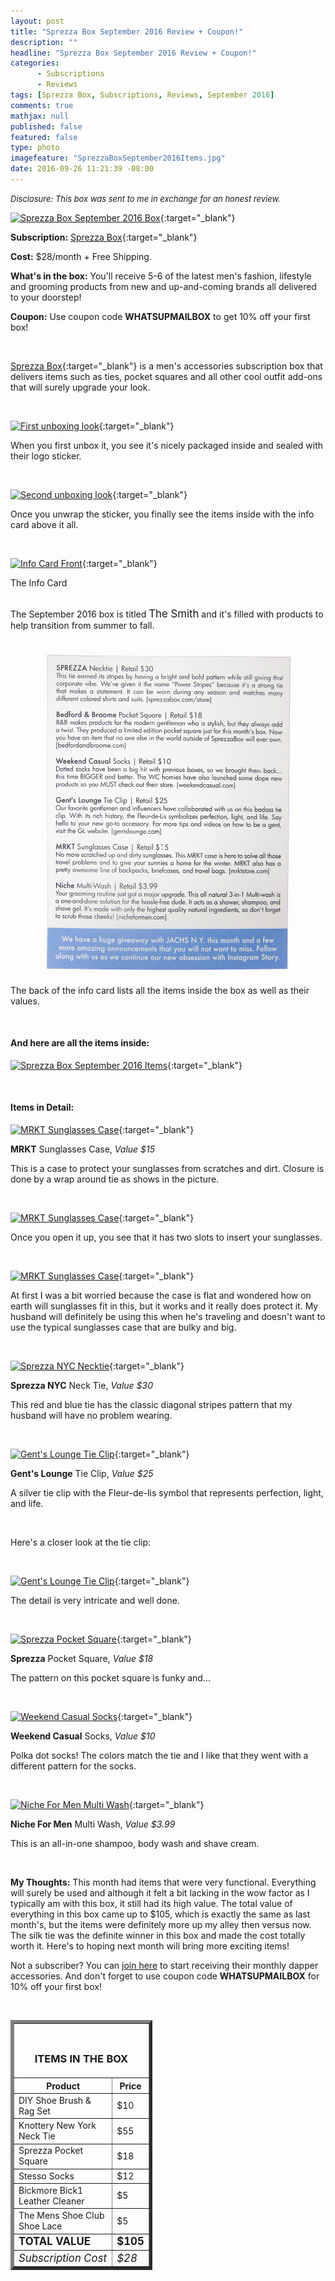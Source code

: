 ```yaml
---
layout: post
title: "Sprezza Box September 2016 Review + Coupon!"
description: ""
headline: "Sprezza Box September 2016 Review + Coupon!"
categories: 
      - Subscriptions
      - Reviews
tags: [Sprezza Box, Subscriptions, Reviews, September 2016]
comments: true
mathjax: null
published: false
featured: false
type: photo
imagefeature: "SprezzaBoxSeptember2016Items.jpg"
date: 2016-09-26 11:21:39 -08:00
---
```


<i><font size="2">Disclosure: This box was sent to me in exchange for an honest review.</font></i>

[![Sprezza Box September 2016 Box](http://whatsupmailbox.com/images/SprezzaBoxAugust2016Box.jpg)](http://www.sprezzabox.com?rfsn=103516.e98b8){:target="_blank"}

**Subscription:** [Sprezza Box](http://www.sprezzabox.com?rfsn=103516.e98b8){:target="_blank"}

**Cost:** $28/month + Free Shipping.

**What's in the box:** You'll receive 5-6 of the latest men's fashion, lifestyle and grooming products from new and up-and-coming brands all delivered to your doorstep!

**Coupon:** Use coupon code **WHATSUPMAILBOX** to get 10% off your first box!

<br>

[Sprezza Box](http://www.sprezzabox.com?rfsn=103516.e98b8){:target="_blank"} is a men's accessories subscription box that delivers items such as ties, pocket squares and all other cool outfit add-ons that will surely upgrade your look.

<br>

[![First unboxing look](http://whatsupmailbox.com/images/SprezzaBoxSeptember2016OpenBox.jpg)](http://www.sprezzabox.com?rfsn=103516.e98b8){:target="_blank"}

When you first unbox it, you see it's nicely packaged inside and sealed with their logo sticker.

<br>

[![Second unboxing look](http://whatsupmailbox.com/images/SprezzaBoxSeptember2016OpenBox02.jpg)](http://www.sprezzabox.com?rfsn=103516.e98b8){:target="_blank"}

Once you unwrap the sticker, you finally see the items inside with the info card above it all.

<br>

[![Info Card Front](http://whatsupmailbox.com/images/SprezzaBoxASeptember2016Info.jpg)](http://www.sprezzabox.com?rfsn=103516.e98b8){:target="_blank"}
<figcaption>The Info Card</figcaption>

<br>

The September 2016 box is titled <big>The Smith</big> and it's filled with products to help transition from summer to fall.

<br>

<center><a href="http://www.sprezzabox.com?rfsn=103516.e98b8" target="_blank">
<img src="/images/SprezzaBoxSeptember2016Info02.jpg" border="0" style="border:none;max-width:100%;" alt="Info Card Back" width="400" />
</a></center>

The back of the info card lists all the items inside the box as well as their values.

<br>

<H4>And here are all the items inside:</H4>

[![Sprezza Box September 2016 Items](http://whatsupmailbox.com/images/SprezzaBoxSeptember2016Items.jpg)](http://www.sprezzabox.com?rfsn=103516.e98b8){:target="_blank"}

<br>

<H4>Items in Detail:</H4>

[![MRKT Sunglasses Case](http://whatsupmailbox.com/images/SprezzaBoxSeptember2016MRKTSunglassesCase.jpg)](http://www.sprezzabox.com?rfsn=103516.e98b8){:target="_blank"}

**MRKT** Sunglasses Case, *Value $15*

This is a case to protect your sunglasses from scratches and dirt. Closure is done by a wrap around tie as shows in the picture.

<br>

[![MRKT Sunglasses Case](http://whatsupmailbox.com/images/SprezzaBoxSeptember2016MRKTSunglassesCase02.jpg)](http://www.sprezzabox.com?rfsn=103516.e98b8){:target="_blank"}

Once you open it up, you see that it has two slots to insert your sunglasses.

<br>

[![MRKT Sunglasses Case](http://whatsupmailbox.com/images/SprezzaBoxSeptember2016MRKTSunglassesCase03.jpg)](http://www.sprezzabox.com?rfsn=103516.e98b8){:target="_blank"}

At first I was a bit worried because the case is flat and wondered how on earth will sunglasses fit in this, but it works and it really does protect it. My husband will definitely be using this when he's traveling and doesn't want to use the typical sunglasses case that are bulky and big.

<br>

[![Sprezza NYC Necktie](http://whatsupmailbox.com/images/SprezzaBoxSeptember2016SprezzaNeckTie.jpg)](http://www.sprezzabox.com?rfsn=103516.e98b8){:target="_blank"}

**Sprezza NYC** Neck Tie, *Value $30*

This red and blue tie has the classic diagonal stripes pattern that my husband will have no problem wearing.

<br>

[![Gent's Lounge Tie Clip](http://whatsupmailbox.com/images/SprezzaBoxSeptember2016GentsLoungeTieClip.jpg)](http://www.sprezzabox.com?rfsn=103516.e98b8){:target="_blank"}

**Gent's Lounge** Tie Clip, *Value $25*

A silver tie clip with the Fleur-de-lis symbol that represents perfection, light, and life.

<br>

Here's a closer look at the tie clip:

<br>

[![Gent's Lounge Tie Clip](http://whatsupmailbox.com/images/SprezzaBoxSeptember2016GentsLoungeTieClip02.jpg)](http://www.sprezzabox.com?rfsn=103516.e98b8){:target="_blank"}

The detail is very intricate and well done.

<br>

[![Sprezza Pocket Square](http://whatsupmailbox.com/images/SprezzaBoxSeptember2016SprezzaPocketSquare.jpg)](http://www.sprezzabox.com?rfsn=103516.e98b8){:target="_blank"}

**Sprezza** Pocket Square, *Value $18*

The pattern on this pocket square is funky and...

<br>

[![Weekend Casual Socks](http://whatsupmailbox.com/images/SprezzaBoxSeptember2016WeekendCasualSocks.jpg)](http://www.sprezzabox.com?rfsn=103516.e98b8){:target="_blank"}

**Weekend Casual** Socks, *Value $10*

Polka dot socks! The colors match the tie and I like that they went with a different pattern for the socks.

<br>

[![Niche For Men Multi Wash](http://whatsupmailbox.com/images/SprezzaBoxSeptember2016NicheForMenMultiWash.jpg)](http://www.sprezzabox.com?rfsn=103516.e98b8){:target="_blank"}

**Niche For Men** Multi Wash, *Value $3.99*

This is an all-in-one shampoo, body wash and shave cream.

<br>

<i class="icon-exclamation-sign"></i> **My Thoughts:** This month had items that were very functional. Everything will surely be used and although it felt a bit lacking in the wow factor as I typically am with this box, it still had its high value. The total value of everything in this box came up to $105, which is exactly the same as last month's, but the items were definitely more up my alley then versus now. The silk tie was the definite winner in this box and made the cost totally worth it. Here's to hoping next month will bring more exciting items!

Not a subscriber? You can [join here](http://www.sprezzabox.com?rfsn=103516.e98b8) to start receiving their monthly dapper accessories. And don't forget to use coupon code **WHATSUPMAILBOX** for 10% off your first box!

<br>

<TABLE  BORDER="5" style="width:45%">
   <TR>
      <TH COLSPAN="2">
         <H3><BR><center>ITEMS IN THE BOX</center></H3>
      </TH>
   </TR>
      <TH>Product</TH>
      <TH>Price</TH>
  <TR>
      <TD>DIY Shoe Brush & Rag Set</TD>
      <TD>$10</TD>
   </TR>
  <TR>
      <TD>Knottery New York Neck Tie</TD>
      <TD>$55</TD>
   </TR>
   <TR>
      <TD>Sprezza Pocket Square</TD>
      <TD>$18</TD>
   </TR>
    <TR>
      <TD>Stesso Socks</TD>
      <TD>$12</TD>
   </TR>
    <TR>
      <TD>Bickmore Bick1 Leather Cleaner</TD>
      <TD>$5</TD>
   </TR>
    <TR>
      <TD>The Mens Shoe Club Shoe Lace</TD>
      <TD>$5</TD>
   </TR>
   <TR>
      <TD><b><big>TOTAL VALUE</big></b></TD>
      <TD><b><big>$105</big></b></TD>
   </TR>
   <TR>
      <TD><i><big>Subscription Cost</big></i></TD>
      <TD><i><big>$28</big></i></TD>
   </TR>
</TABLE>

